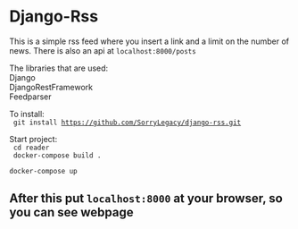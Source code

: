 # Django-Rss

This is a simple rss feed where you insert a link and a limit on the number of news. There is also an api at 
<code>localhost:8000/posts</code>

The libraries that are used:<br>
Django<br>
DjangoRestFramework<br> 
Feedparser<br>

To install: <br>
<code> git install https://github.com/SorryLegacy/django-rss.git </code>

Start project:<br>
<code> cd reader <br>
docker-compose build . <br>
docker-compose up 
</code>

## After this put <code>localhost:8000</code> at your browser, so you can see webpage 

